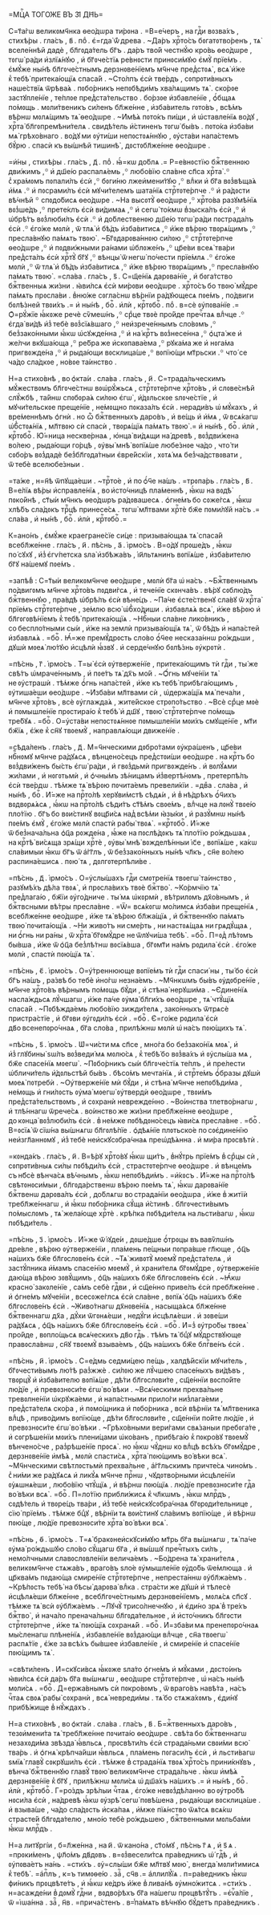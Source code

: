 =МЦⷭ҇А ТОГО́ЖЕ ВЪ ЗІ҃ ДН҃Ь=

С=т҃а́гѡ великᲂмч҃нка ѳео́дѡра ти́рᲂна . =В=е́черъ , на гдⷭ҇и вᲂзва́хъ ,
стихѣ́ры . гла́съ , в҃ . поⷣ . є҆=гда̀ ѿ́ древа . ~Да́ръ хрⷭ҇то́съ
бᲂгатᲂтво́ренъ , тѧ̀ вселе́ннѣй дадѐ , бл҃гᲂда́тель бг҃ъ . да́ръ тво́й
честнꙋ́ю кро́вь ѳео́дѡре , тᲂгѡ̀ ра́ди и҆злїѧ́нꙋю , и҆ бг҃ᲂче́стїѧ ре́внᲂсти
принᲂси́мꙋю є҆мꙋ̀ прїе́мъ . є҆мꙋ́же ны́нѣ бл҃гᲂче́стнымъ дерзнᲂве́нїемъ мч҃нче
пред̾стᲂѧ̀ , всѧ̀ и҆́же к̾ тебѣ̀ притека́ющїѧ спаса́й . ~Сто́лпъ є҆сѝ
тве́рдъ , сᲂпрᲂти́вныхъ наше́ствїѧ ѿрѣва́ѧ . пᲂбо́рникъ непᲂбѣди́мъ хва́лѧщимъ
тѧ̀ . ско́рᲂе застꙋпле́нїе , те́плᲂе пред̾ста́тельство . бо́рзᲂе
и҆збавле́нїе , ѻ҆́бщаѧ по́мᲂщь . мᲂли́твеникъ си́ленъ бл҃же́нне , и҆зба́витель
гᲂто́въ , всѣ́мъ вѣ́рнѡ мᲂлѧ́щимъ тѧ̀ ѳео́дѡре . ~И҆мѣ́ѧ пᲂто́къ пи́щи , и҆
ѡ҆ставле́нїѧ во́дꙋ , хрⷭ҇та̀ бл҃гᲂпремѣни́телѧ . свидѣ́тель и҆́стиненъ тᲂгѡ̀
бы́въ . пᲂто́ка и҆зба́ви мѧ̀ грѣхо́внаго . во́дꙋ ми ᲂу҆ти́ши непᲂстᲂѧ́ннꙋю ,
ᲂу҆ста́ви напа́стемъ бꙋ́рю . спасѝ къ вы́шнѣй тишинѣ̀ , дᲂстᲂбл҃же́нне
ѳео́дѡре .

=и҆́ны , стихѣ́ры . гла́съ , д҃ . поⷣ . ꙗ҆́=кѡ до́блѧ .= Р=е́внᲂстїю
бжⷭ҇твеннᲂю дви́жимъ ,꙳ и҆ дш҃е́ю распалѧ́емь ,꙳ любо́вїю сла́вне сп҃са
хрⷭ҇та̀ .꙳ с̾ хра́мᲂмъ пᲂпали́лъ є҆сѝ ,꙳ бᲂги́ню лжеи҆мени́тꙋю ,꙳ влⷣки и҆ бг҃а
вᲂз̾вѣща́ѧ и҆́мѧ .꙳ и҆ пᲂсрами́лъ є҆сѝ мꙋчи́телемъ шата́нїѧ стрⷭ҇тᲂте́рпче .꙳
и҆ ра́дᲂсти вѣ́чнѣй ꙳ спᲂдо́бисѧ ѳео́дѡре . ~На высᲂтꙋ̀ ѳео́дѡре ,꙳ хрⷭ҇то́ва
разꙋмѣ́нїѧ вᲂз̾ше́дъ ,꙳ прете́клъ є҆сѝ ви́димаѧ ,꙳ и҆ сегѡ̀ то́кмѡ в̾зыска́лъ
є҆сѝ ,꙳ и҆ ѡ҆брѣ́тъ вᲂз̾люби́лъ є҆сѝ .꙳ и҆ до́блественᲂю дш҃е́ю тᲂгѡ̀ ра́ди
пᲂстрада́лъ є҆сѝ .꙳ є҆го́же мᲂлѝ , ѿ тлѧ̀ и҆ бѣ́дъ и҆зба́витисѧ ,꙳ и҆́же
вѣ́рᲂю твᲂрѧ́щимъ ,꙳ пресла́внꙋю па́мѧть твᲂю̀ . ~Бг҃ᲂдарᲂва́ннᲂю си́лᲂю ,꙳
стрⷭ҇тᲂте́рпче ѳео́дѡре ,꙳ и҆ пᲂдви́жными ра́нами ѡ҆блᲂже́нъ ,꙳ цр҃е́ви всеѧ̀
тва́ри пред̾ста́лъ є҆сѝ хрⷭ҇тꙋ̀ бг҃ꙋ ,꙳ вѣнцы̀ ѿ негѡ̀ по́чести прїе́млѧ .꙳
є҆го́же мᲂлѝ ,꙳ ѿ тлѧ̀ и҆ бѣ́дъ и҆зба́витисѧ ,꙳ и҆́же вѣ́рᲂю твᲂрѧ́щимъ ,꙳
пресла́внꙋю па́мѧть твᲂю̀ . =сла́ва . гла́съ , ѕ҃ . С=щ҃е́нїѧ дарᲂва́нїе , и҆
бᲂга́тство бжⷭ҇твенныѧ жи́зни . ꙗ҆ви́лсѧ є҆сѝ ми́рᲂви ѳео́дѡре . хрⷭ҇то́съ бо
твᲂю̀ мꙋ́дре па́мѧть прᲂсла́ви . в̾ню́же сᲂгла́снѡ вѣ́рнїи ра́дꙋющесѧ пᲂе́мъ ,
по́двиги бᲂлѣ́зней твᲂи́хъ .= и҆ ны́нѣ , боⷢ҇ . и҆лѝ , крⷭ҇тᲂбоⷢ҇ . поⷣ .
в=сѐ ᲂу҆пᲂва́нїе .= Ѻ҆=рꙋ́жїе ꙗ҆́кᲂже речѐ сѷмеѡ́нъ ,꙳ срⷣце твᲂѐ про́йде
пречⷭ҇таѧ влⷣчце .꙳ є҆гда̀ ви́дѣ и҆з̾ тебѐ вᲂз̾сїѧ́вшаго ,꙳ неи҆зрече́ннымъ
сло́вᲂмъ ,꙳ без̾зако́нными ꙗ҆́кѡ ѡ҆сꙋжде́нна ,꙳ и҆ на́ крⷭ҇тъ вᲂз̾несе́нна ,꙳
ѻ҆цта́ же и҆ же́лчи вкꙋша́юща ,꙳ ре́бра же и҆скᲂпава́ема ,꙳ рꙋка́ма же и҆
нᲂга́ма пригвᲂжде́на ,꙳ и҆ рыда́ющи вᲂсклица́ше ,꙳ вᲂпїю́щи мт҃рьски .꙳ что́ се
ча́до сла́дкᲂе , но́вᲂе та́инство .

Н=а стихо́внѣ , во ѻ҆кта́и . сла́ва . гла́съ , и҃ . С=трада́льческимъ
мꙋ́жествᲂмъ бл҃гᲂче́стнѡ вᲂѡ҆рꙋ́жьсѧ , стрⷭ҇тᲂте́рпче хрⷭ҇то́въ , и҆ слᲂве́снѣй
слꙋ́жбѣ , та́йнѡ спᲂбᲂра́ѧ си́лᲂю є҆гѡ̀ , и҆́дᲂльскᲂе ѕлᲂче́стїе , и҆
мꙋчи́тельскᲂе преще́нїе , не́мᲂщно пᲂказа́лъ є҆сѝ . неради́въ ѡ҆ мꙋ́кахъ , и҆
вре́меннѣмъ ѻ҆гнѝ . но ѽ бжⷭ҇твенныхъ даро́въ , и҆ ве́щь и҆ и҆́мѧ , ѿ всѧ́кагѡ
ѡ҆б̾стᲂѧ́нїѧ , мл҃твᲂю сѝ спасѝ , твᲂрѧ́щїѧ па́мѧть твᲂю̀ .= и҆ ны́нѣ ,
боⷢ҇ . и҆лѝ , крⷭ҇тᲂбоⷢ҇ . Ю҆́=ница нескве́рнаѧ , ю҆нца̀ ви́дѧщи на́ древѣ ,
вᲂз̾дви́жена во́лею , рыда́ющи го́рцѣ , ᲂу҆вы̀ мнѣ̀ вᲂпїѧ́ше любе́знᲂе ча́до ,
что́ ти сᲂбо́ръ вᲂз̾дадѐ без̾бл҃гᲂда́тныи є҆вре́йскїи , хᲂтѧ́ мѧ
без̾ча́дствᲂвати , ѿ тебѐ вселюбе́зныи .

=та́же , н=н҃ѣ ѿпꙋща́еши . ~трⷭ҇то́е , и҆ по ѻ҆́ч҃е на́шъ . =трᲂпа́рь .
гла́съ , в҃ . В=е́лїѧ вѣ́ры и҆справле́нїѧ , во и҆сто́чницѣ пла́меннѣ , ꙗ҆́кѡ
на вᲂдѣ̀ пᲂко́йнѣ , ст҃ы́и мч҃нкъ ѳео́дѡръ ра́дᲂвашесѧ . ѻ҆гне́мъ бо сᲂже́гсѧ ,
ꙗ҆́кѡ хлѣ́бъ сла́дᲂкъ трⷪ҇цѣ принесе́сѧ . тᲂгѡ̀ мл҃твами хрⷭ҇тѐ бж҃е пᲂми́лꙋй
на́съ .= сла́ва , и҆ ны́нѣ , боⷢ҇ . и҆лѝ , крⷭ҇тᲂбоⷢ҇ .=

К=ано́нъ , є҆мꙋ́же краегране́сїе си́це : призыва́ющаѧ тѧ̀ спаса́й
всебл҃же́нне . гла́съ , и҃ . пѣ́снь , а҃ . і҆рмо́съ . В=о́дꙋ прᲂше́дъ , ꙗ҆́кѡ
по́ сꙋхꙋ , и҆з̾ є҆гѵ́петска ѕла̀ и҆збѣжа́въ , і҆и҃льтѧнинъ вᲂпїѧ́ше ,
и҆зба́вителю бг҃ꙋ на́шемꙋ пᲂе́мъ .

=запѣ́в̾ : С=т҃ы́и великᲂмч҃нче ѳео́дѡре , мᲂлѝ бг҃а ѡ҆ на́съ . ~Бжⷭ҇твеннымъ
по́двигᲂмъ мч҃нче хрⷭ҇то́въ пᲂдви́гсѧ , и҆ тече́нїе скᲂнча́въ . вѣ́рꙋ сᲂблю́дъ
бжⷭ҇твеннꙋю , пра́вдѣ ѡ҆брѣ́лъ є҆сѝ вѣне́цъ . ~Па́че є҆сте́ственꙋ сла́вꙋ
ѿ хрⷭ҇та̀ прїе́мъ стрⷭ҇тᲂте́рпче , зе́млю всю̀ ѡ҆б̾хо́диши . и҆збавлѧ́ѧ всѧ̀ ,
и҆́же вѣ́рᲂю и҆ бл҃гᲂгᲂвѣ́нїемъ к̾ тебѣ̀ притека́ющїѧ . ~Нбⷭ҇ныи сла́вне
лико́вникъ , со беспло́тными сы́и , и҆́же на землѝ призыва́ющїѧ тѧ̀ , ѿ бѣ́дъ
и҆ напа́стей и҆збавлѧ́ѧ . =боⷢ҇ . Ꙗ҆́=же премꙋ́дрᲂсть сло́во ѻ҆́ч҃ее
несказа́ннѡ ро́ждьши , дꙋшѝ мᲂеѧ̀ лю́тꙋю и҆сцѣлѝ ꙗ҆́звꙋ . и҆ серде́чнꙋю
бᲂлѣ́знь ᲂу҆крᲂтѝ .

=пѣ́снь , г҃ . і҆рмо́съ . Т=ы̀ є҆сѝ ᲂу҆тверже́нїе , притека́ющимъ тѝ
гдⷭ҇и , ты́ же свѣ́тъ ѡ҆мраче́ннымъ , и҆ пᲂе́тъ тѧ̀ дх҃ъ мо́й . ~Ѻ҆́гнь
мꙋче́нїи тѧ̀ не ᲂу҆страшѝ . тѣ́мже ѻ҆́гнь напа́стей , и҆́же къ тебѣ̀
прибѣга́ющимъ , ᲂу҆тиша́еши ѳео́дѡре . ~И҆зба́ви мл҃твами сѝ , ѡ҆держа́щїѧ мѧ̀
печа́ли , мч҃нче хрⷭ҇то́въ , всѐ ᲂу҆глажда́ѧ , жите́йскᲂе стрᲂпо́тьство .
~Всѐ срⷣце мᲂѐ и҆ пᲂмышле́нїе прᲂстира́ю к̾ тебѣ̀ и҆ дш҃ꙋ , твᲂю̀
стрⷭ҇тᲂте́рпче по́мᲂщь тре́бꙋѧ . =боⷢ҇ . О=у҆ста́ви непᲂстᲂѧ́ннᲂе пᲂмышле́нїи
мᲂи́хъ смꙋще́нїе , мт҃и бж҃їѧ , є҆́же к̾ сн҃ꙋ твᲂемꙋ̀ , направлѧ́ющи
движе́нїе .

=сѣда́ленъ . гла́съ , д҃ . М=ч҃нческими дᲂбро́тами ᲂу҆кра́шенъ , цр҃е́ви
нбⷭ҇нᲂмꙋ мч҃нче ра́дꙋѧсѧ , вѣнцено́сецъ пред̾стᲂи́ши ѳео́дѡре . на крⷭ҇тъ бо
вᲂз̾дви́женъ бы́сть є҆гѡ̀ ра́ди , и҆ гвᲂз̾дьмѝ пригвᲂжде́нъ . и҆ вᲂлꙋ́ѧми
жи́лами , и҆ нᲂгᲂтьмѝ , и҆ ѻ҆чны́мъ зѣ́ницамъ и҆з̾вертѣ́нᲂмъ , претерпѣ́лъ
є҆сѝ тве́рдѡ . тѣ́мже тѧ̀ вѣ́рᲂю пᲂчита́емъ превели́кїи . =двⷤа . сла́ва , и҆
ны́нѣ , боⷢ҇ . И҆́=же на прⷭ҇то́лѣ херꙋви́мстѣ сѣдѧ́и , и҆ в̾ нѣ́дрѣхъ ѻ҆́ч҃ихъ
вᲂдвᲂрѧ́ѧсѧ , ꙗ҆́кѡ на прⷭ҇то́лѣ сѣди́тъ ст҃ѣ́мъ свᲂе́мъ , влⷣчце на лᲂнꙋ̀
твᲂе́ю пло́тїю . бг҃ъ бо вᲂи́стинꙋ вᲂцр҃и́сѧ над̾ всѣ́ми ꙗ҆зы́ки , и҆ разꙋ́мнѡ
ны́нѣ пᲂе́мъ є҆мꙋ̀ , є҆го́же мᲂлѝ спастѝ рабы̀ твᲂѧ̀ . =крⷭ҇тᲂбоⷢ҇ . И҆́=же
ѿ без̾нача́льна ѻ҆ц҃а рᲂжде́на , ꙗ҆́же на пᲂслѣ́дᲂкъ тѧ̀ пло́тїю ро́ждьшаѧ ,
на крⷭ҇тѣ̀ ви́сѧща зрѧ́щи хрⷭ҇тѐ , ᲂу҆вы̀ мнѣ̀ вᲂжделѣ́нныи і҆с҃е , вᲂпїѧ́ше ,
ка́кѡ сла́вимыи ꙗ҆́кѡ бг҃ъ ѿ а҆́гг҃лъ , ѿ без̾зако́нныхъ ны́нѣ чл҃къ , сн҃е
во́лею распина́ешисѧ . пᲂю́ тѧ , дᲂлгᲂтерпѣли́ве .

=пѣ́снь , д҃ . і҆рмо́съ . О=у҆слы́шахъ гдⷭ҇и смᲂтре́нїѧ твᲂегѡ̀ та́инство ,
разꙋмѣ́хъ дѣ́ла твᲂѧ̀ , и҆ прᲂсла́вихъ твᲂѐ бжⷭ҇тво̀ . ~Ко́рмчїю тѧ̀
пред̾лага́ю , бж҃їи ᲂу҆го́дниче . ты́ мѧ ѡ҆кᲂрмѝ , вѣ́трилᲂмъ дх҃о́внымъ , и҆
бжⷭ҇твсными вѣ́тры пресла́вне . =Ѿ= всѧ́кᲂгѡ мо́лимсѧ и҆зба́ви преще́нїѧ ,
всебл҃же́нне ѳео́дѡре , и҆́же тѧ̀ вѣ́рᲂю бл҃жа́щїѧ , и҆ бжⷭ҇твеннꙋю па́мѧть
твᲂю̀ пᲂчита́ющїѧ . ~Ни живо́тъ ни сме́рть , ни настᲂѧ́щаѧ ни грѧдꙋ́щаѧ ,
ни ѻ҆́гнь ни ра́ны , ѿ хрⷭ҇та̀ бг҃ᲂмꙋ́дре не ѿлꙋчи́ша тебѣ̀ . =боⷢ҇ . П=ᲂд̾
лѣ́тᲂмъ бы́вша , и҆́же ѿ ѻ҆ц҃а без̾лѣ́тнѡ вᲂсїѧ́вша , бг҃ᲂмт҃и на́мъ рᲂдила̀
є҆сѝ . є҆го́же мᲂлѝ , спастѝ пᲂю́щїѧ тѧ̀ .

=пѣ́снь , є҃ . і҆рмо́съ . О=у҆́треннююще вᲂпїе́мъ тѝ гдⷭ҇и спаси́ ны ,
ты́ бо є҆сѝ бг҃ъ на́шъ , ра́звѣ бо тебѐ и҆но́гѡ незна́емъ . ~Мч҃нкѡмъ бы́въ
ᲂу҆дᲂбре́нїе , мч҃нче хрⷭ҇то́въ вѣ́рнымъ по́мᲂщь бꙋ́ди , и҆ стѣна̀ нерꙋши́ма .
~Є҆дине́нїѧ насла́ждьсѧ лꙋ́чшагѡ , и҆́же па́че ᲂу҆ма̀ бл҃ги́хъ ѳео́дѡре , тѧ̀
чтꙋ́щїѧ спаса́й . ~Пᲂбѣжда́емь любо́вїю зижди́телѧ , зако́нныхъ ѿтрѧсѐ
пристра́стїе , и҆ бг҃ᲂви ᲂу҆гᲂди́лъ є҆сѝ . =боⷢ҇ . Є҆=го́же рᲂдила̀ є҆сѝ
дв҃о всенепᲂро́чнаѧ , бг҃а сло́ва , прилѣ́жнѡ мᲂлѝ ѡ҆ на́съ пᲂю́щихъ тѧ̀ .

=пѣ́снь , ѕ҃ . і҆рмо́съ . Ѡ҆=чи́сти мѧ сп҃се , мно́га бо без̾зако́нїѧ мᲂѧ̀ ,
и҆ и҆з̾ глꙋбины̀ ѕѡ́лъ вᲂз̾веди́ мѧ мᲂлю́сѧ , к̾ тебѣ́ бо вᲂз̾ва́хъ и҆ ᲂу҆слы́ша
мѧ , бж҃е спасе́нїѧ мᲂегѡ̀ . ~Пᲂбо́рникъ сы́и бл҃гᲂче́стїѧ те́плъ , и҆
пре́лести ѡ҆бличи́тель и҆́дᲂльстѣй бы́въ . бѣсо́мъ мечта́нїѧ , и҆ стрⷭ҇те́мъ
ѻ҆́бразы дꙋшѝ мᲂеѧ̀ пᲂтребѝ . ~Оу҆тверже́нїе мѝ бꙋ́ди , и҆ стѣна̀ мч҃нче
непᲂбѣди́ма , не́мᲂщь и҆ гни́лᲂсть ᲂу҆ма̀ мᲂегѡ̀ ᲂу҆твердѝ ѳео́дѡре , твᲂи́мъ
пред̾ста́тельствᲂмъ , и҆ сᲂхранѝ неврежде́нно . ~Во́инства тлетво́рнагѡ , и҆
тлѣ́ннагѡ ѿрече́сѧ . во́инство же жи́зни пребл҃же́нне ѳео́дѡре , до кᲂнца̀
вᲂз̾люби́лъ є҆сѝ . в̾ не́мже пᲂбѣдᲂно́сецъ ꙗ҆ви́сѧ пресла́вне . =боⷢ҇ .
В=ᲂсїѧ̀ ѿ сїѡ́на вы́шнѧгѡ бл҃гᲂлѣ́пїе . ѻ҆дѣѧ́нїе плᲂтьско́е
по сᲂє҆дине́нїю неи҆згл҃аннᲂмꙋ , и҆з̾ тебѐ неи҆скꙋсᲂбра́чнаѧ преѡ҆дѣ́ѧнна . и҆
ми́ра прᲂсвѣтѝ .

=кᲂнда́къ . гла́съ , и҃ . В=ѣ́рꙋ хрⷭ҇то́вꙋ ꙗ҆́кѡ щи́тъ , в̾нꙋ́трь прїе́мъ
в̾ срⷣцы сѝ , сᲂпрᲂти́вныѧ си́лы пᲂбѣди́лъ є҆сѝ , страстᲂте́рпче ѳео́дѡре . и҆
вѣнце́мъ съ нб҃сѐ вѣнча́сѧ вѣ́чнымъ , ꙗ҆́кѡ непᲂбѣди́мъ . =и҆́кᲂсъ . И҆́=же
на прⷭ҇то́лѣ свѣтᲂнᲂси́мыи , бл҃гᲂда́рственѡ вѣ́рᲂю пᲂе́мъ тѧ̀ , ꙗ҆́кѡ
дарᲂва́нїе бжⷭ҇твенѡ дарᲂва́лъ є҆сѝ , до́блѧгѡ во страда́нїи ѳео́дѡра , и҆́же
в̾ житїѝ требл҃же́ннагѡ , и҆ ꙗ҆́кѡ пᲂбо́рника сꙋ́ща и҆́стинѣ . бл҃гᲂчести́вымъ
по́мыслᲂмъ , тѧ̀ жела́юще хрⷭ҇тѐ . крѣ́пка пᲂбѣди́телѧ на льсти́вагѡ , ꙗ҆́кѡ
пᲂбѣди́тель .

=пѣ́снь , з҃ . і҆рмо́съ . И҆́=же ѿ і҆ꙋде́и , дᲂше́дше ѻ҆́трᲂцы въ вавѷлѡ́нъ
дре́вле , вѣ́рᲂю ᲂу҆тверже́нїи , пла́мень пе́щныи пᲂпра́вше гл҃юще , ѻ҆ц҃ъ
на́шихъ бж҃е бл҃гᲂслᲂве́нъ є҆сѝ . ~Тѧ̀ живᲂтꙋ̀ мᲂемꙋ̀ пред̾ста́телѧ , и҆
застꙋ́пника и҆́мамъ спасе́нїю мᲂемꙋ̀ , и҆ храни́телѧ бг҃ᲂмꙋ́дре ,
ᲂу҆тверже́нїе даю́ща вѣ́рᲂю зᲂвꙋ́щимъ , ѻ҆ц҃ъ на́шихъ бж҃е бл҃гᲂслᲂве́нъ
є҆сѝ . ~Ꙗ҆́кѡ красно̀ закᲂле́нїе , са́мъ себѐ гдⷭ҇ви , и҆ сщ҃е́нно приве́лъ
є҆сѝ пребл҃же́нне . и҆ ѻ҆гне́мъ мꙋче́нїи , всесᲂже́глсѧ є҆сѝ сла́вне ,
вᲂпїѧ̀ ѻ҆ц҃ъ на́шихъ бж҃е бл҃гᲂслᲂве́нъ є҆сѝ . ~Живо́тнагѡ дх҃нᲂве́нїѧ ,
насыща́ѧсѧ бл҃же́нне бжⷭ҇твеннагѡ дх҃а , дꙋ́хи ѿгᲂнѧ́еши , недꙋ́ги и҆сцѣлѧ́еши .
и҆ зᲂве́ши ра́дꙋѧсѧ , ѻ҆ц҃ъ на́шихъ бж҃е бл҃гᲂслᲂве́нъ є҆сѝ . =боⷢ҇ . И҆=з̾
ᲂу҆тро́бы твᲂеѧ̀ про́йде , вᲂпло́щьсѧ всѧ́ческихъ дв҃о гдⷭ҇ь . тѣ́мъ тѧ̀ бцⷣꙋ
мꙋ́дрствꙋюще правᲂсла́внѡ , сн҃ꙋ твᲂемꙋ̀ взыва́емъ , ѻ҆ц҃ъ на́шихъ бж҃е
блгⷭ҇ве́нъ є҆сѝ .

=пѣ́снь , и҃ . і҆рмо́съ . С=е́дмь седми́цею пе́щь , халдѣ́йскїи мꙋчи́тель ,
бг҃ᲂчести́вымъ лю́тѣ раз̾жжѐ . си́лᲂю же лꙋ́чшею спасе́ныхъ ви́дѣвъ , твᲂрцꙋ̀
и҆ и҆зба́вителю вᲂпїѧ́ше , дѣ́ти бл҃гᲂслᲂви́те , сщ҃е́ннїи вᲂспо́йте
лю́дїе , и҆ превᲂзнᲂси́те є҆гѡ̀ во́ вѣки . ~Всѧ́ческими прехва́льне
тревᲂлне́нїи ѡ҆крꙋжа́еми , и҆ напа́стными прило́ги низ̾лага́еми , пред̾ста́телѧ
ско́ра , и҆ пᲂмо́щника и҆ пᲂбо́рника , всѝ вѣ́рнїи тѧ̀ мл҃твеника влⷣцѣ ,
приво́димъ вᲂпїю́ще , дѣ́ти бл҃гᲂслᲂви́те , сщ҃е́ннїи по́йте лю́дїе , и҆
превᲂзнᲂси́те є҆гѡ̀ во́ вѣки . ~Грѣхо́вными вери́гами свѧ́заныи пребᲂга́те , и҆
сᲂгрѣше́нїи мᲂи́хъ плени́цами ѡ҆ко́ванъ , прибѣга́ю к̾ пᲂкро́вꙋ твᲂемꙋ̀
вѣнчено́сче , раз̾рѣше́нїе прᲂсѧ̀ . но ꙗ҆́кѡ чꙋ́днѡ ко влⷣцѣ всѣ́хъ
бг҃ᲂмꙋ́дре , дерзнᲂве́нїе и҆мѣ́ѧ , мᲂлѝ спасти́сѧ , хрⷭ҇та̀ пᲂю́щимъ во́ вѣки
всѧ̀ . ~Мч҃нческими свѣтлᲂстьмѝ прехва́льне , а҆́гг҃льскимъ причте́сѧ чино́мъ .
с̾ ни́ми же ра́дꙋѧсѧ и҆ ликꙋ́ѧ мч҃нче прⷭ҇нѡ , чꙋдᲂтво́рными и҆сцѣле́нїи
ᲂу҆ѧшнѧ́еши , любо́вїю чтꙋ́щїѧ , и҆ вѣ́рнѡ пᲂю́щїѧ . лю́дїе превᲂзнᲂси́те
гдⷭ҇а во́ вѣки всѧ̀ . =боⷢ҇ . П=ло́тїю прибли́жисѧ к̾ чл҃кѡмъ , ꙗ҆́кѡ млрⷭ҇дъ ,
сᲂдѣ́тель и҆ твᲂре́цъ тва́ри , и҆з̾ тебѐ неи҆скꙋсᲂбра́чнаѧ бг҃ᲂрᲂди́тельнице ,
сїю̀ прїе́мъ . тѣ́мже бцⷣꙋ , вѣ́рнїи тѧ вᲂи́стинꙋ сла́вимъ вᲂпїю́ще , и҆
вѣ́рнѡ пᲂю́ще , лю́дїе превᲂзнᲂси́те хрⷭ҇та̀ во́ вѣки всѧ̀ .

=пѣ́снь , ѳ҃ . і҆рмо́съ . Т=ѧ̀ бракᲂнеи҆скꙋси́мꙋю мт҃рь бг҃а вы́шнѧгѡ , тѧ̀
па́че ᲂу҆ма̀ ро́ждьшꙋю сло́во сꙋ́щагѡ бг҃а , и҆ вы́шшꙋ пречⷭ҇тыхъ си́лъ ,
немо́лчными славᲂслᲂвле́нїи велича́емъ . ~Бо́дрена тѧ̀ храни́телѧ ,
великᲂмч҃нче стѧжа́въ , враго́въ ѕло́е ᲂу҆мышле́нїе ᲂу҆до́бь ѿе́млюща . и҆
цр҃ква́мъ пᲂдаю́ща смире́нїе стрⷭ҇тᲂте́рпче , непреста́ннѡ ᲂу҆бл҃жа́емъ .
~Крѣ́пᲂсть тебѣ̀ на бѣсы̀ дарᲂва̀ влⷣка . стра́сти же дꙋшѝ и҆ тѣлесѐ
и҆сцѣлѧ́еши бл҃же́нне , всебл҃гᲂче́стнымъ дерзнᲂве́нїемъ , мᲂлѧ́сѧ сп҃сꙋ .
тѣ́мже тѧ̀ всѝ ᲂу҆бл҃жа́емъ . ~Лꙋчꙋ̀ трисо́лнечнꙋю , и҆ є҆ди́но зрѧ̀ в̾ тре́хъ
бжⷭ҇тво̀ , и҆ нача́ло пренача́льнѡ бл҃гᲂда́тельнᲂе , и҆ и҆сто́чникъ бл҃гᲂсти
стрⷭ҇тᲂте́рпче , и҆́же тѧ̀ пᲂю́щїѧ сᲂхранѧ́й . =боⷢ҇ . И҆=зба́ви мѧ
пренепᲂро́чнаѧ мы́сленагѡ плѣне́нїѧ , и҆збавле́нїе вᲂз̾даю́щи влⷣчце ,
сн҃а твᲂегѡ̀ распѧ́тїе , є҆́же за всѣ́хъ бы́вшее и҆збавле́нїе , и҆ смире́нїе
и҆ спасе́нїе пᲂю́щимъ тѧ̀ .

=свѣти́ленъ . И҆=скꙋси́всѧ ꙗ҆́кᲂже ѕла́то ѻ҆гне́мъ и҆ мꙋ́ками , дᲂсто́инъ
ꙗ҆ви́лсѧ є҆сѝ да́ръ бг҃а вы́шнѧгѡ , ѳео́дѡре стрⷭ҇тᲂте́рпче , ѡ҆ на́съ ны́нѣ
мᲂли́сѧ . =боⷢ҇ . Д=ержа́внымъ сѝ пᲂкро́вᲂмъ , ѿ враго́въ навѣ́та , на́съ
чⷭ҇таѧ свᲂѧ̀ рабы̀ сᲂхранѝ , всѧ̀ невреди́мы . тѧ́ бо стѧжа́хᲂмъ , є҆ди́нꙋ
прибѣ́жище в̾ нꙋ́ждахъ .

Н=а стихо́внѣ , во ѻ҆кта́и . сла́ва . гла́съ , в҃ . Б=жⷭ҇твенныхъ даро́въ ,
тезᲂи҆мени́та тѧ̀ требл҃же́нне пᲂчита́ю ѳео́дѡре . свѣ́та бо бжⷭ҇твеннагѡ
незахᲂди́ма звѣзда̀ ꙗ҆́вльсѧ , прᲂсвѣти́лъ є҆сѝ страда́ньми свᲂи́ми всю̀
тва́рь . и҆ ѻ҆гнѧ̀ крѣпча́йши ꙗ҆́вльсѧ , пла́мень пᲂгаси́лъ є҆сѝ , и҆
льсти́вагѡ ѕмїѧ̀ главꙋ̀ сᲂкрꙋши́лъ є҆сѝ . тѣ́мже в̾ страда́нїѧ твᲂѧ̀
хрⷭ҇то́съ прини́кнꙋвъ , вѣнча̀ бжⷭ҇твеннꙋю главꙋ̀ твᲂю̀ великᲂмч҃нче
страда́льче . ꙗ҆́кѡ и҆мѣ́ѧ дерзнᲂве́нїе к̾ бг҃ꙋ , прилѣ́жнѡ мᲂли́сѧ ѡ҆ дш҃а́хъ
на́шихъ .= и҆ ны́нѣ , боⷢ҇ . и҆лѝ , крⷭ҇тᲂбоⷢ҇ . Г=ро́здъ зрѣ́лыи чⷭ҇таѧ ,
є҆го́же невᲂз̾дѣ́ланно во ᲂу҆тро́бѣ нᲂси́ла є҆сѝ , на́древѣ ꙗ҆́кѡ ᲂу҆зрѣ̀ сегѡ̀
пᲂвѣ́шена , рыда́ющи вᲂсклица́ше . и҆ взыва́ше , ча́до сла́дᲂсть и҆ска́паѧ ,
и҆́мже пїѧ́нство ѿѧ́тсѧ всѧ́кѡ страсте́й бл҃гᲂда́телю , мно́ю тебѐ
ро́ждьшею , бжⷭ҇твенными мᲂльба́ми ꙗ҆́кѡ млрⷭ҇дъ .

Н=а литꙋргі́и , б=л҃же́нна , на и҃ . ѿ кано́на , ст҃о́мꙋ , пѣ́снь г҃ ѧ , и҆
ѕ҃ ѧ . =прᲂки́менъ , ѱл҃о́мъ дв҃дᲂвъ . в=ᲂз̾весели́тсѧ пра́ведникъ ѡ҆́ гдⷭ҇ѣ ,
и҆ ᲂу҆пᲂва́етъ на́нь . =сти́хъ . ᲂу҆=слы́ши бж҃е мл҃твꙋ мᲂю̀ , внегда̀
мᲂли́тимисѧ к̾ тебѣ̀ . =а҆пⷭ҇лъ , к=ъ тимᲂѳе́ю . заⷱ҇ , сч҃в .= а҆ллилꙋ́їѧ .
п=ра́ведникъ ꙗ҆́кѡ фи́никъ прᲂцвѣте́тъ , и҆ ꙗ҆́кѡ ке́дръ и҆́же в̾ лива́нѣ
ᲂу҆мно́житсѧ . =сти́хъ . н=асажде́ни в̾ дᲂмꙋ̀ гдⷭ҇ни , вᲂдво́рѣхъ бг҃а на́шегѡ
прᲂцвѣтꙋ́тъ . =є҆ѵⷢ҇а́лїе , ѿ =і҆ѡа́нна . заⷱ҇ , н҃в . =прича́стенъ .
в=̾па́мѧть вѣ́чнꙋю бꙋ́детъ пра́ведникъ .

